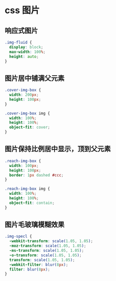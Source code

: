 # css 图片

## 响应式图片

```css
.img-fluid {
  display: block;
  max-width: 100%;
  height: auto;
}
```

## 图片居中铺满父元素

```css
.cover-img-box {
  width: 200px;
  height: 100px;
}

.cover-img-box img {
  width: 100%;
  height: 100%;
  object-fit: cover;
}
```

## 图片保持比例居中显示，顶到父元素

```css
.reach-img-box {
  width: 100px;
  height: 100px;
  border: 1px dashed #ccc;
}

.reach-img-box img {
  width: 100%;
  height: 100%;
  object-fit: contain;
}
```

## 图片毛玻璃模糊效果

```css
.img-specl {
  -webkit-transform: scale(1.05, 1.05);
  -moz-transform: scale(1.05, 1.05);
  -ms-transform: scale(1.05, 1.05);
  -o-transform: scale(1.05, 1.05);
  transform: scale(1.05, 1.05);
  -webkit-filter: blur(8px);
  filter: blur(8px);
}
```
